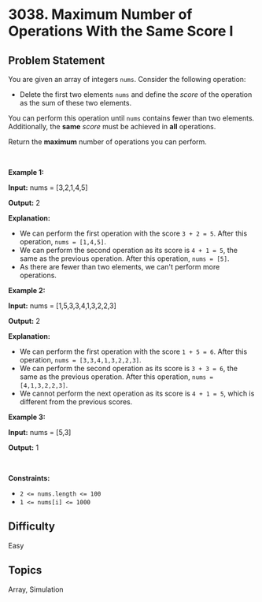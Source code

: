 # 3038. Maximum Number of Operations With the Same Score I

## Problem Statement
<p>You are given an array of integers <code>nums</code>. Consider the following operation:</p>

<ul>
	<li>Delete the first two elements <code>nums</code> and define the <em>score</em> of the operation as the sum of these two elements.</li>
</ul>

<p>You can perform this operation until <code>nums</code> contains fewer than two elements. Additionally, the <strong>same</strong> <em>score</em> must be achieved in <strong>all</strong> operations.</p>

<p>Return the <strong>maximum</strong> number of operations you can perform.</p>

<p>&nbsp;</p>
<p><strong class="example">Example 1:</strong></p>

<div class="example-block">
<p><strong>Input:</strong> <span class="example-io">nums = [3,2,1,4,5]</span></p>

<p><strong>Output:</strong> <span class="example-io">2</span></p>

<p><strong>Explanation:</strong></p>

<ul>
	<li>We can perform the first operation with the score <code>3 + 2 = 5</code>. After this operation, <code>nums = [1,4,5]</code>.</li>
	<li>We can perform the second operation as its score is <code>4 + 1 = 5</code>, the same as the previous operation. After this operation, <code>nums = [5]</code>.</li>
	<li>As there are fewer than two elements, we can&#39;t perform more operations.</li>
</ul>
</div>

<p><strong class="example">Example 2:</strong></p>

<div class="example-block">
<p><strong>Input:</strong> <span class="example-io">nums = [1,5,3,3,4,1,3,2,2,3]</span></p>

<p><strong>Output:</strong> <span class="example-io">2</span></p>

<p><strong>Explanation:</strong></p>

<ul>
	<li>We can perform the first operation with the score <code>1 + 5 = 6</code>. After this operation, <code>nums = [3,3,4,1,3,2,2,3]</code>.</li>
	<li>We can perform the second operation as its score is <code>3 + 3 = 6</code>, the same as the previous operation. After this operation, <code>nums = [4,1,3,2,2,3]</code>.</li>
	<li>We cannot perform the next operation as its score is <code>4 + 1 = 5</code>, which is different from the previous scores.</li>
</ul>
</div>

<p><strong class="example">Example 3:</strong></p>

<div class="example-block">
<p><strong>Input:</strong> <span class="example-io">nums = [5,3]</span></p>

<p><strong>Output:</strong> <span class="example-io">1</span></p>
</div>

<p>&nbsp;</p>
<p><strong>Constraints:</strong></p>

<ul>
	<li><code>2 &lt;= nums.length &lt;= 100</code></li>
	<li><code>1 &lt;= nums[i] &lt;= 1000</code></li>
</ul>


## Difficulty
Easy

## Topics
Array, Simulation
